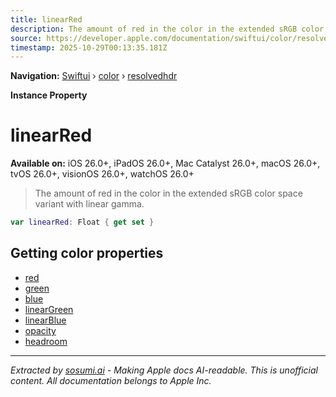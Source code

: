 ```yaml
---
title: linearRed
description: The amount of red in the color in the extended sRGB color space variant with linear gamma.
source: https://developer.apple.com/documentation/swiftui/color/resolvedhdr/linearred
timestamp: 2025-10-29T00:13:35.181Z
---
```


**Navigation:** [Swiftui](/documentation/swiftui) › [color](/documentation/swiftui/color) › [resolvedhdr](/documentation/swiftui/color/resolvedhdr)

**Instance Property**

# linearRed

**Available on:** iOS 26.0+, iPadOS 26.0+, Mac Catalyst 26.0+, macOS 26.0+, tvOS 26.0+, visionOS 26.0+, watchOS 26.0+

> The amount of red in the color in the extended sRGB color space variant with linear gamma.

```swift
var linearRed: Float { get set }
```

## Getting color properties

- [red](/documentation/swiftui/color/resolvedhdr/red)
- [green](/documentation/swiftui/color/resolvedhdr/green)
- [blue](/documentation/swiftui/color/resolvedhdr/blue)
- [linearGreen](/documentation/swiftui/color/resolvedhdr/lineargreen)
- [linearBlue](/documentation/swiftui/color/resolvedhdr/linearblue)
- [opacity](/documentation/swiftui/color/resolvedhdr/opacity)
- [headroom](/documentation/swiftui/color/resolvedhdr/headroom)

---

*Extracted by [sosumi.ai](https://sosumi.ai) - Making Apple docs AI-readable.*
*This is unofficial content. All documentation belongs to Apple Inc.*
